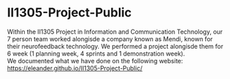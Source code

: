 # II1305-Project-Public

Within the II1305 Project in Information and Communication Technology, our 7 person team worked alongisde a company known as Mendi, known for their neurofeedback technology. We performed a project alongisde them for 6 week (1 planning week, 4 sprints and 1 demonstration week).   
We documented what we have done on the following website:  
https://eleander.github.io/II1305-Project-Public/
